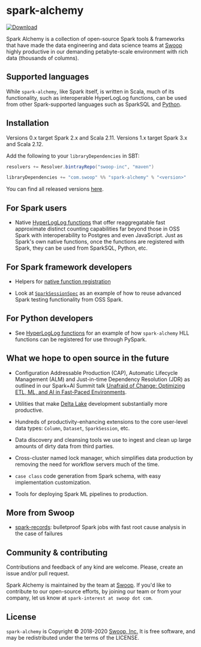 # spark-alchemy

[![Download](https://api.bintray.com/packages/swoop-inc/maven/spark-alchemy/images/download.svg)](https://bintray.com/swoop-inc/maven/spark-alchemy/_latestVersion)

Spark Alchemy is a collection of open-source Spark tools & frameworks that have made the data engineering and
data science teams at [Swoop](https://www.swoop.com) highly productive in our demanding petabyte-scale environment
with rich data (thousands of columns).

## Supported languages

While `spark-alchemy`, like Spark itself, is written in Scala, much of its functionality, such as interoperable HyperLogLog functions, can be used from other Spark-supported languages such as SparkSQL and [Python](#for-python-developers). 

## Installation

Versions 0.x target Spark 2.x and Scala 2.11. Versions 1.x target Spark 3.x and Scala 2.12.

Add the following to your `libraryDependencies` in SBT:

```scala
resolvers += Resolver.bintrayRepo("swoop-inc", "maven")

libraryDependencies += "com.swoop" %% "spark-alchemy" % "<version>"
```

You can find all released versions [here](https://github.com/swoop-inc/spark-alchemy/releases).

## For Spark users

- Native [HyperLogLog functions](../../wiki/Spark-HyperLogLog-Functions) that offer reaggregatable fast approximate distinct counting capabilities far beyond those in OSS Spark with interoperability to Postgres and even JavaScript. Just as Spark's own native functions, once the functions are registered with Spark, they can be used from SparkSQL, Python, etc.

## For Spark framework developers

- Helpers for [native function registration](../../wiki/Spark-Native-Functions)

- Look at [`SparkSessionSpec`](alchemy/src/test/scala/com/swoop/test_utils/SparkSessionSpec.scala) as an example of how to reuse advanced Spark testing functionality from OSS Spark.

## For Python developers

- See [HyperLogLog functions](../../wiki/Spark-HyperLogLog-Functions) for an example of how `spark-alchemy` HLL functions can be registered for use through PySpark.

## What we hope to open source in the future

- Configuration Addressable Production (CAP), Automatic Lifecycle Management (ALM) and Just-in-time Dependency Resolution
(JDR) as outlined in our Spark+AI Summit talk [Unafraid of Change: Optimizing ETL, ML, and AI in Fast-Paced Environments](https://databricks.com/session/unafraid-of-change-optimizing-etl-ml-ai-in-fast-paced-environments).

- Utilities that make [Delta Lake](https://delta.io) development substantially more productive.

- Hundreds of productivity-enhancing extensions to the core user-level data types: `Column`, `Dataset`, `SparkSession`, etc.

- Data discovery and cleansing tools we use to ingest and clean up large amounts of dirty data from third parties.

- Cross-cluster named lock manager, which simplifies data production by removing the need for workflow servers much of the time.

- `case class` code generation from Spark schema, with easy implementation customization.

- Tools for deploying Spark ML pipelines to production.

## More from Swoop

- [spark-records](https://github.com/swoop-inc/spark-records): bulletproof Spark jobs with fast root cause analysis in the case of failures

## Community & contributing

Contributions and feedback of any kind are welcome. Please, create an issue and/or pull request.

Spark Alchemy is maintained by the team at [Swoop](https://www.swoop.com). If you'd like to contribute to our open-source efforts, by joining our team or from your company, let us know at `spark-interest at swoop dot com`.

## License

`spark-alchemy` is Copyright &copy; 2018-2020 [Swoop, Inc.](https://www.swoop.com) It is free software, and may be redistributed under the terms of the LICENSE.

